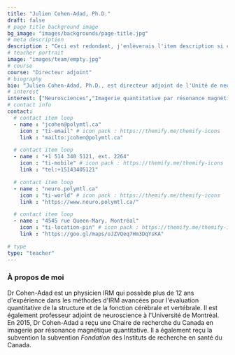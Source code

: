 ```yaml
---
title: "Julien Cohen-Adad, Ph.D."
draft: false
# page title background image
bg_image: "images/backgrounds/page-title.jpg"
# meta description
description : "Ceci est redondant, j'enlèverais l'item description si cela ne fait pas trop laid."
# teacher portrait
image: "images/team/empty.jpg"
# course
course: "Directeur adjoint"
# biography
bio: "Julien Cohen-Adad, Ph.D., est directeur adjoint de l'Unité de neuroimagerie fonctionnelle, Centre de recherche de l'Institut universitaire de gériatrie de Montréal, co-directeur du laboratoire NeuroPoly avec Prof. Nikola Stikov et professeur agrégé à la Polytechnique Montréal"
# interest
interest: ["Neurosciences","Imagerie quantitative par résonance magnétique","Structure et fonction du cerveau"]
# contact info
contact:
  # contact item loop
  - name : "jcohen@polymtl.ca"
    icon : "ti-email" # icon pack : https://themify.me/themify-icons
    link : "mailto:jcohen@polymtl.ca"

  # contact item loop
  - name : "+1 514 340 5121, ext. 2264"
    icon : "ti-mobile" # icon pack : https://themify.me/themify-icons
    link : "tel:+15143405121"

  # contact item loop
  - name : "neuro.polymtl.ca"
    icon : "ti-world" # icon pack : https://themify.me/themify-icons
    link : "https://www.neuro.polymtl.ca/"

  # contact item loop
  - name : "4545 rue Queen-Mary, Montréal"
    icon : "ti-location-pin" # icon pack : https://themify.me/themify-icons
    link : "https://goo.gl/maps/oJZVQeq7Hm3DqYsKA"

# type
type: "teacher"
---
```


### À propos de moi

Dr Cohen-Adad est un physicien IRM qui possède plus de 12 ans d'expérience dans les méthodes d'IRM avancées pour l'évaluation quantitative de la structure et de la fonction cérébrale et vertébrale. Il est également professeur adjoint de neuroscience à l'Université de Montréal. En 2015, Dr Cohen-Adad a reçu une Chaire de recherche du Canada en imagerie par résonance magnétique quantitative. Il a également reçu la subvention la subvention *Fondation* des Instituts de recherche en santé du Canada.
